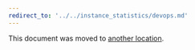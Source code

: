 ```yaml
---
redirect_to: '../../instance_statistics/devops.md'
---
```


This document was moved to [another location](../../instance_statistics/devops.md).
